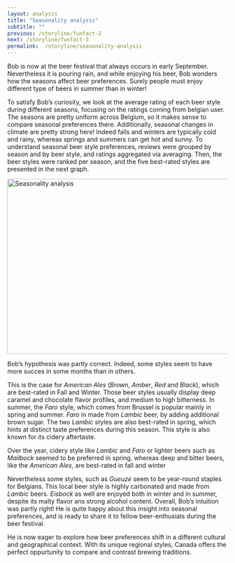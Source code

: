 ```yaml
---
layout: analysis
title: "Seasonality analysis"
subtitle: ""
previous: /storyline/funfact-2
next: /storyline/funfact-3
permalink:  /storyline/seasonality-analysis
---
```


Bob is now at the beer festival that always occurs in early September.  Nevertheless it is pouring rain, and while enjoying his beer, Bob wonders how the seasons affect beer preferences. Surely people must enjoy different type of beers in summer than in winter! 

To satisfy Bob’s curiosity, we look at the average rating of each beer style during different seasons, focusing on the ratings coming from belgian user. The seasons are pretty uniform across Belgium, so it makes sense to compare seasonal preferences there. Additionally, seasonal changes in climate are pretty strong here! Indeed falls and winters are typically cold and rainy, whereas springs and summers can get hot and sunny. To understand seasonal beer style preferences, reviews were grouped by season and by beer style, and ratings aggregated via averaging. Then, the beer styles were ranked per season, and the five best-rated styles are presented in the next graph.


<img style="width: 800px; height: 400px;" alt="Seasonality analysis" src="{{'/assets/figures/seasonality_analysis_plot.svg' | relative_url}}">


Bob’s hypothesis was partly correct. Indeed, some styles seem to have more succes in some months than in others. 

This is the case for _American Ales_ (_Brown_, _Amber_, _Red_ and _Black_), which are best-rated in Fall and Winter. Those beer styles usually display deep caramel and chocolate flavor profiles, and medium to high bitterness. In summer, the *Faro* style, which comes from Brussel is popular mainly in spring and summer. *Faro* in made from *Lambic* beer, by adding additional brown sugar. The two *Lambic* styles are also best-rated in spring, which hints at distinct taste preferences during this season. This style is also known for its cidery aftertaste.

Over the year, cidery style like *Lambic* and *Faro* or lighter beers such as *Mailbock* seemed to be preferred in spring, whereas deep and bitter beers, like the *American Ales*, are best-rated in fall and winter

Nevertheless some styles, such as *Gueuze* seem to be year-round staples for Belgians. This local beer style is highly carbonated and made from *Lambic* beers. *Eisbock* as well are enjoyed both in winter and in summer, despite its malty flavor ans strong alcohol content.
Overall, Bob’s intuition was partly right! He is quite happy about this insight into seasonal preferences, and is ready to share it to fellow beer-enthusiats during the beer festival. 

He is now eager to explore how beer preferences shift in a different cultural and geographical context. With its unique regional styles, Canada offers the perfect oppurtunity to compare and contrast brewing traditions.